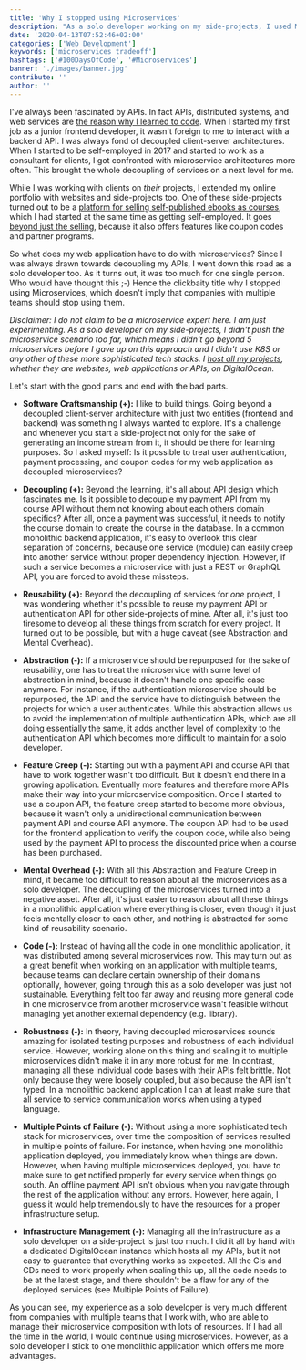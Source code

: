 ```yaml
---
title: 'Why I stopped using Microservices'
description: "As a solo developer working on my side-projects, I used Microservices for my last project. It didn't turn out well and here is why ..."
date: '2020-04-13T07:52:46+02:00'
categories: ['Web Development']
keywords: ['microservices tradeoff']
hashtags: ['#100DaysOfCode', '#Microservices']
banner: './images/banner.jpg'
contribute: ''
author: ''
---
```


<Sponsorship />

I've always been fascinated by APIs. In fact APIs, distributed systems, and web services are [the reason why I learned to code](/what-is-an-api-javascript). When I started my first job as a junior frontend developer, it wasn't foreign to me to interact with a backend API. I was always fond of decoupled client-server architectures. When I started to be self-employed in 2017 and started to work as a consultant for clients, I got confronted with microservice architectures more often. This brought the whole decoupling of services on a next level for me.

While I was working with clients on _their_ projects, I extended my online portfolio with websites and side-projects too. One of these side-projects turned out to be a [platform for selling self-published ebooks as courses](https://courses.robinwieruch.de/), which I had started at the same time as getting self-employed. It goes [beyond just the selling](https://twitter.com/rwieruch/status/1243209627707346944), because it also offers features like coupon codes and partner programs.

So what does my web application have to do with microservices? Since I was always drawn towards decoupling my APIs, I went down this road as a solo developer too. As it turns out, it was too much for one single person. Who would have thought this ;-) Hence the clickbaity title why I stopped using Microservices, which doesn't imply that companies with multiple teams should stop using them.

_Disclaimer: I do not claim to be a microservice expert here. I am just experimenting. As a solo developer on my side-projects, I didn't push the microservice scenario too far, which means I didn't go beyond 5 microservices before I gave up on this approach and I didn't use K8S or any other of these more sophisticated tech stacks. I [host all my projects](/deploy-applications-digital-ocean), whether they are websites, web applications or APIs, on DigitalOcean._

Let's start with the good parts and end with the bad parts.

- **Software Craftsmanship (+):** I like to build things. Going beyond a decoupled client-server architecture with just two entities (frontend and backend) was something I always wanted to explore. It's a challenge and whenever you start a side-project not only for the sake of generating an income stream from it, it should be there for learning purposes. So I asked myself: Is it possible to treat user authentication, payment processing, and coupon codes for my web application as decoupled microservices?

- **Decoupling (+):** Beyond the learning, it's all about API design which fascinates me. Is it possible to decouple my payment API from my course API without them not knowing about each others domain specifics? After all, once a payment was successful, it needs to notify the course domain to create the course in the database. In a common monolithic backend application, it's easy to overlook this clear separation of concerns, because one service (module) can easily creep into another service without proper dependency injection. However, if such a service becomes a microservice with just a REST or GraphQL API, you are forced to avoid these missteps.

- **Reusability (+):** Beyond the decoupling of services for _one_ project, I was wondering whether it's possible to reuse my payment API or authentication API for other side-projects of mine. After all, it's just too tiresome to develop all these things from scratch for every project. It turned out to be possible, but with a huge caveat (see Abstraction and Mental Overhead).

- **Abstraction (-):** If a microservice should be repurposed for the sake of reusability, one has to treat the microservice with some level of abstraction in mind, because it doesn't handle one specific case anymore. For instance, if the authentication microservice should be repurposed, the API and the service have to distinguish between the projects for which a user authenticates. While this abstraction allows us to avoid the implementation of multiple authentication APIs, which are all doing essentially the same, it adds another level of complexity to the authentication API which becomes more difficult to maintain for a solo developer.

- **Feature Creep (-):** Starting out with a payment API and course API that have to work together wasn't too difficult. But it doesn't end there in a growing application. Eventually more features and therefore more APIs make their way into your microservice composition. Once I started to use a coupon API, the feature creep started to become more obvious, because it wasn't only a unidirectional communication between payment API and course API anymore. The coupon API had to be used for the frontend application to verify the coupon code, while also being used by the payment API to process the discounted price when a course has been purchased.

- **Mental Overhead (-):** With all this Abstraction and Feature Creep in mind, it became too difficult to reason about all the microservices as a solo developer. The decoupling of the microservices turned into a negative asset. After all, it's just easier to reason about all these things in a monolithic application where everything is closer, even though it just feels mentally closer to each other, and nothing is abstracted for some kind of reusability scenario.

- **Code (-):** Instead of having all the code in one monolithic application, it was distributed among several microservices now. This may turn out as a great benefit when working on an application with multiple teams, because teams can declare certain ownership of their domains optionally, however, going through this as a solo developer was just not sustainable. Everything felt too far away and reusing more general code in one microservice from another microservice wasn't feasible without managing yet another external dependency (e.g. library).

- **Robustness (-):** In theory, having decoupled microservices sounds amazing for isolated testing purposes and robustness of each individual service. However, working alone on this thing and scaling it to multiple microservices didn't make it in any more robust for me. In contrast, managing all these individual code bases with their APIs felt brittle. Not only because they were loosely coupled, but also because the API isn't typed. In a monolithic backend application I can at least make sure that all service to service communication works when using a typed language.

- **Multiple Points of Failure (-):** Without using a more sophisticated tech stack for microservices, over time the composition of services resulted in multiple points of failure. For instance, when having one monolithic application deployed, you immediately know when things are down. However, when having multiple microservices deployed, you have to make sure to get notified properly for every service when things go south. An offline payment API isn't obvious when you navigate through the rest of the application without any errors. However, here again, I guess it would help tremendously to have the resources for a proper infrastructure setup.

- **Infrastructure Management (-):** Managing all the infrastructure as a solo developer on a side-project is just too much. I did it all by hand with a dedicated DigitalOcean instance which hosts all my APIs, but it not easy to guarantee that everything works as expected. All the CIs and CDs need to work properly when scaling this up, all the code needs to be at the latest stage, and there shouldn't be a flaw for any of the deployed services (see Multiple Points of Failure).

<Divider />

As you can see, my experience as a solo developer is very much different from companies with multiple teams that I work with, who are able to manage their microservice composition with lots of resources. If I had all the time in the world, I would continue using microservices. However, as a solo developer I stick to one monolithic application which offers me more advantages.
